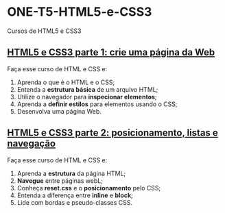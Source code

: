 # ONE-T5-HTML5-e-CSS3
Cursos de HTML5 e CSS3

## [HTML5 e CSS3 parte 1: crie uma página da Web](https://cursos.alura.com.br/course/html5-css3-crie-pagina-web)
Faça esse curso de HTML e CSS e:
1. Aprenda o que é o HTML e o CSS;
2. Entenda a **estrutura básica** de um arquivo HTML;
3. Utilize o navegador para **inspecionar elementos**;
4. Aprenda a **definir estilos** para elementos usando o CSS;
5. Desenvolva uma página Web.

## [HTML5 e CSS3 parte 2: posicionamento, listas e navegação](https://cursos.alura.com.br/course/html5-css3-posicionamento-listas-e-navegacao)
Faça esse curso de HTML e CSS e:
1. Aprenda a **estrutura** da página HTML;
2. **Navegue** entre páginas webL;
3. Conheça **reset.css** e o **posicionamento** pelo CSS;
4. Entenda a diferença entre **inline** e **block**;
5. Lide com bordas e pseudo-classes CSS.
